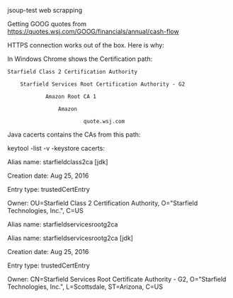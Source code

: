 jsoup-test web scrapping

Getting GOOG quotes from https://quotes.wsj.com/GOOG/financials/annual/cash-flow

HTTPS connection works out of the box. Here is why:

In Windows Chrome shows the Certification path:

	Starfield Class 2 Certification Authority

		Starfield Services Root Certification Authority - G2

    			Amazon Root CA 1
    
        			Amazon
        
            				quote.wsj.com

Java cacerts contains the CAs from this path:

keytool -list -v -keystore cacerts:

Alias name: starfieldclass2ca [jdk]

Creation date: Aug 25, 2016

Entry type: trustedCertEntry

Owner: OU=Starfield Class 2 Certification Authority, O="Starfield Technologies, Inc.", C=US

Alias name: starfieldservicesrootg2ca

Alias name: starfieldservicesrootg2ca [jdk]

Creation date: Aug 25, 2016

Entry type: trustedCertEntry

Owner: CN=Starfield Services Root Certificate Authority - G2, O="Starfield Technologies, Inc.", L=Scottsdale, ST=Arizona, 
C=US
